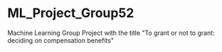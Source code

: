 # ML_Project_Group52
Machine Learning Group Project with the title "To grant or not to grant: deciding on compensation benefits"
